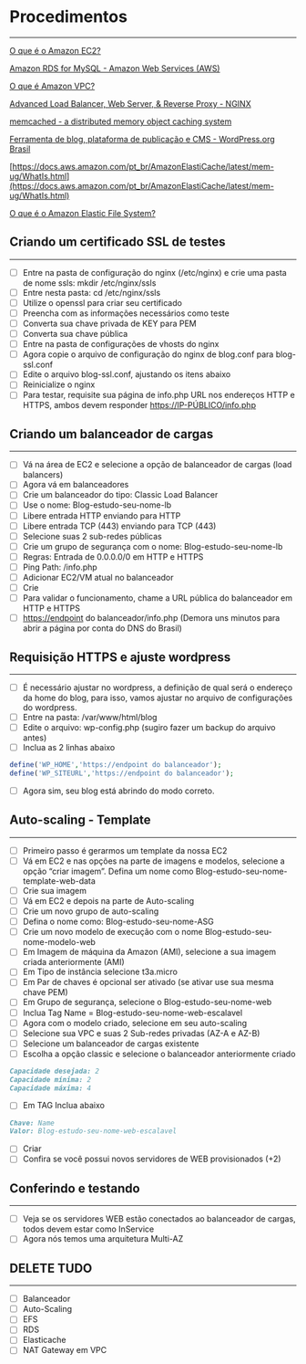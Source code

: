 # Procedimentos

---

[O que é o Amazon EC2?](https://docs.aws.amazon.com/pt_br/AWSEC2/latest/UserGuide/concepts.html)

[Amazon RDS for MySQL - Amazon Web Services (AWS)](https://aws.amazon.com/pt/rds/mysql/)

[O que é Amazon VPC?](https://docs.aws.amazon.com/pt_br/vpc/latest/userguide/what-is-amazon-vpc.html)

[Advanced Load Balancer, Web Server, & Reverse Proxy - NGINX](https://www.nginx.com/)

[memcached - a distributed memory object caching system](https://memcached.org/)

[Ferramenta de blog, plataforma de publicação e CMS - WordPress.org Brasil](https://br.wordpress.org/)

[https://docs.aws.amazon.com/pt_br/AmazonElastiCache/latest/mem-ug/WhatIs.html](https://docs.aws.amazon.com/pt_br/AmazonElastiCache/latest/mem-ug/WhatIs.html)

[O que é o Amazon Elastic File System?](https://docs.aws.amazon.com/pt_br/efs/latest/ug/whatisefs.html)

## **Criando um certificado SSL de testes**

---

- [ ]  Entre na pasta de configuração do nginx (/etc/nginx) e crie uma pasta de nome ssls: mkdir /etc/nginx/ssls
- [ ]  Entre nesta pasta: cd /etc/nginx/ssls
- [ ]  Utilize o openssl para criar seu certificado
- [ ]  Preencha com as informações necessários como teste
- [ ]  Converta sua chave privada de KEY para PEM
- [ ]  Converta sua chave pública
- [ ]  Entre na pasta de configurações de vhosts do nginx
- [ ]  Agora copie o arquivo de configuração do nginx de blog.conf para blog-ssl.conf
- [ ]  Edite o arquivo blog-ssl.conf, ajustando os itens abaixo
- [ ]  Reinicialize o nginx
- [ ]  Para testar, requisite sua página de info.php URL nos endereços HTTP e HTTPS, ambos devem responder [https://IP-PÚBLICO/info.php](https://xn--ip-pblico-3za/info.php)

## **Criando um balanceador de cargas**

---

- [ ]  Vá na área de EC2 e selecione a opção de balanceador de cargas (load balancers)
- [ ]  Agora vá em balanceadores
- [ ]  Crie um balanceador do tipo: Classic Load Balancer
- [ ]  Use o nome: Blog-estudo-seu-nome-lb
- [ ]  Libere entrada HTTP enviando para HTTP
- [ ]  Libere entrada TCP (443) enviando para TCP (443)
- [ ]  Selecione suas 2 sub-redes públicas
- [ ]  Crie um grupo de segurança com o nome: Blog-estudo-seu-nome-lb
- [ ]  Regras: Entrada de 0.0.0.0/0 em HTTP e HTTPS
- [ ]  Ping Path: /info.php
- [ ]  Adicionar EC2/VM atual no balanceador
- [ ]  Crie
- [ ]  Para validar o funcionamento, chame a URL pública do balanceador em HTTP e HTTPS
- [ ]  [https://endpoint](https://endpoint/) do balanceador/info.php (Demora uns minutos para abrir a página por conta do DNS do Brasil)

## **Requisição HTTPS e ajuste wordpress**

---

- [ ]  É necessário ajustar no wordpress, a definição de qual será o endereço da home do blog, para isso, vamos ajustar no arquivo de configurações do wordpress.
- [ ]  Entre na pasta: /var/www/html/blog
- [ ]  Edite o arquivo: wp-config.php (sugiro fazer um backup do arquivo antes)
- [ ]  Inclua as 2 linhas abaixo

```php
define('WP_HOME','https://endpoint do balanceador');
define('WP_SITEURL','https://endpoint do balanceador');
```

- [ ]  Agora sim, seu blog está abrindo do modo correto.

## **Auto-scaling - Template**

---

- [ ]  Primeiro passo é gerarmos um template da nossa EC2
- [ ]  Vá em EC2 e nas opções na parte de imagens e modelos, selecione a opção “criar imagem”. Defina um nome como Blog-estudo-seu-nome-template-web-data
- [ ]  Crie sua imagem
- [ ]  Vá em EC2 e depois na parte de Auto-scaling
- [ ]  Crie um novo grupo de auto-scaling
- [ ]  Defina o nome como: Blog-estudo-seu-nome-ASG
- [ ]  Crie um novo modelo de execução com o nome Blog-estudo-seu-nome-modelo-web
- [ ]  Em Imagem de máquina da Amazon (AMI), selecione a sua imagem criada anteriormente (AMI)
- [ ]  Em Tipo de instância selecione t3a.micro
- [ ]  Em Par de chaves é opcional ser ativado (se ativar use sua mesma chave PEM)
- [ ]  Em Grupo de segurança, selecione o Blog-estudo-seu-nome-web
- [ ]  Inclua Tag Name = Blog-estudo-seu-nome-web-escalavel
- [ ]  Agora com o modelo criado, selecione em seu auto-scaling
- [ ]  Selecione sua VPC e suas 2 Sub-redes privadas (AZ-A e AZ-B)
- [ ]  Selecione um balanceador de cargas existente
- [ ]  Escolha a opção classic e selecione o balanceador anteriormente criado

```markdown
Capacidade desejada: 2
Capacidade mínima: 2
Capacidade máxima: 4
```

- [ ]  Em TAG Inclua abaixo

```markdown
Chave: Name
Valor: Blog-estudo-seu-nome-web-escalavel
```

- [ ]  Criar
- [ ]  Confira se você possui novos servidores de WEB provisionados (+2)

## **Conferindo e testando**

---

- [ ]  Veja se os servidores WEB estão conectados ao balanceador de cargas, todos devem estar como InService
- [ ]  Agora nós temos uma arquitetura Multi-AZ

## **DELETE TUDO**

---

- [ ]  Balanceador
- [ ]  Auto-Scaling
- [ ]  EFS
- [ ]  RDS
- [ ]  Elasticache
- [ ]  NAT Gateway em VPC